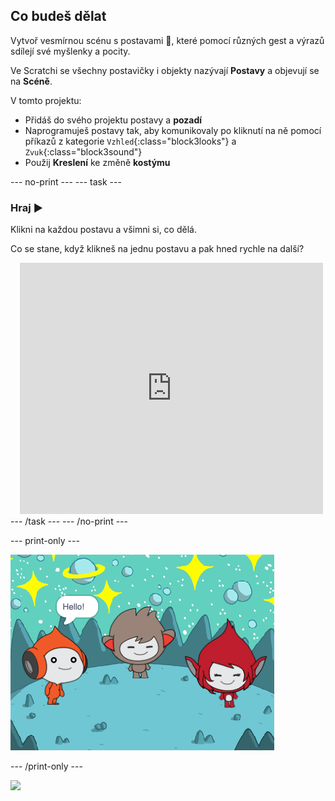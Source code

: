 ## Co budeš dělat

Vytvoř vesmírnou scénu s postavami 👾, které pomocí různých gest a výrazů sdílejí své myšlenky a pocity.

Ve Scratchi se všechny postavičky i objekty nazývají **Postavy** a objevují se na **Scéně**.

V tomto projektu:
+ Přidáš do svého projektu postavy a **pozadí**
+ Naprogramuješ postavy tak, aby komunikovaly po kliknutí na ně pomocí příkazů z kategorie `Vzhled`{:class="block3looks"} a `Zvuk`{:class="block3sound"}
+ Použij **Kreslení** ke změně **kostýmu**

--- no-print --- --- task ---
### Hraj ▶️
<div style="display: flex; flex-wrap: wrap">
<div style="flex-basis: 175px; flex-grow: 1">  
Klikni na každou postavu a všimni si, co dělá. 

Co se stane, když klikneš na jednu postavu a pak hned rychle na další?
</div>
<div class="scratch-preview" style="margin-left: 15px;">
  <iframe allowtransparency="true" width="485" height="402" src="https://scratch.mit.edu/projects/embed/485673032/?autostart=false" frameborder="0"></iframe>
</div>
</div>
--- /task --- --- /no-print ---

--- print-only ---

![Hotový projekt.](images/showcase_static.png)

--- /print-only ---

![](https://code.org/api/hour/begin_raspi_space.png)

